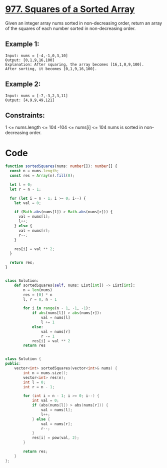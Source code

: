 # [977. Squares of a Sorted Array](https://leetcode.com/problems/squares-of-a-sorted-array/description/)

Given an integer array nums sorted in non-decreasing order, return an array of the squares of each number sorted in non-decreasing order.

## Example 1:

```
Input: nums = [-4,-1,0,3,10]
Output: [0,1,9,16,100]
Explanation: After squaring, the array becomes [16,1,0,9,100].
After sorting, it becomes [0,1,9,16,100].
```

## Example 2:

```
Input: nums = [-7,-3,2,3,11]
Output: [4,9,9,49,121]
```

## Constraints:

1 <= nums.length <= 104
-104 <= nums[i] <= 104
nums is sorted in non-decreasing order.

# Code

```ts
function sortedSquares(nums: number[]): number[] {
  const n = nums.length;
  const res = Array(n).fill(0);

  let l = 0;
  let r = n - 1;

  for (let i = n - 1; i >= 0; i--) {
    let val = 0;

    if (Math.abs(nums[l]) > Math.abs(nums[r])) {
      val = nums[l];
      l++;
    } else {
      val = nums[r];
      r--;
    }

    res[i] = val ** 2;
  }

  return res;
}
```

```py

class Solution:
    def sortedSquares(self, nums: List[int]) -> List[int]:
        n = len(nums)
        res = [0] * n
        l, r = 0, n - 1

        for i in range(n - 1, -1, -1):
            if abs(nums[l]) > abs(nums[r]):
                val = nums[l]
                l += 1
            else:
                val = nums[r]
                r -= 1
            res[i] = val ** 2
        return res


```

```cpp

class Solution {
public:
    vector<int> sortedSquares(vector<int>& nums) {
        int n = nums.size();
        vector<int> res(n);
        int l = 0;
        int r = n - 1;

        for (int i = n - 1; i >= 0; i--) {
            int val = 0;
            if (abs(nums[l]) > abs(nums[r])) {
                val = nums[l];
                l++;
            } else {
                val = nums[r];
                r--;
            }
            res[i] = pow(val, 2);
        }

        return res;
    }
};

```
